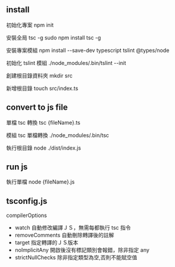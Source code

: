 ## install

初始化專案
npm init

安裝全局 tsc -g
sudo npm install tsc -g

安裝專案模組
npm install --save-dev typescript tslint @types/node

初始化 tslint 模組
./node_modules/.bin/tslint --init

創建根目錄資料夾
mkdir src

新增根目錄
touch src/index.ts

## convert to js file

單檔 tsc 轉換
tsc {fileName}.ts

模組 tsc 單檔轉換
./node_modules/.bin/tsc

執行根目錄
node ./dist/index.js

## run js

執行單檔
node {fileName}.js

## tsconfig.js

compilerOptions

- watch 自動修改編譯ＪＳ，無需每都執行 tsc 指令
- removeComments 自動刪除轉譯後的註解
- target 指定轉譯的ＪＳ版本
- noImplicitAny 開啟後沒有標記類別會報錯，除非指定 any
- strictNullChecks 除非指定類型為空,否則不能賦空值
